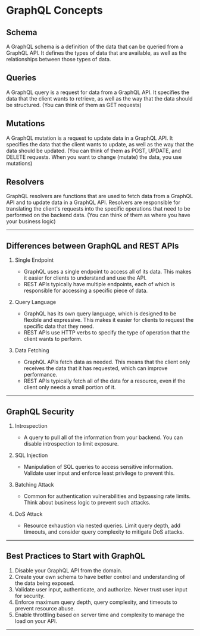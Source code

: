 # GraphQL Concepts

## Schema

A GraphQL schema is a definition of the data that can be queried from a GraphQL API. It defines the types of data that are available, as well as the relationships between those types of data.

## Queries

A GraphQL query is a request for data from a GraphQL API. It specifies the data that the client wants to retrieve, as well as the way that the data should be structured. (You can think of them as GET requests)

## Mutations

A GraphQL mutation is a request to update data in a GraphQL API. It specifies the data that the client wants to update, as well as the way that the data should be updated. (You can think of them as POST, UPDATE, and DELETE requests. When you want to change (mutate) the data, you use mutations)

## Resolvers

GraphQL resolvers are functions that are used to fetch data from a GraphQL API and to update data in a GraphQL API. Resolvers are responsible for translating the client's requests into the specific operations that need to be performed on the backend data. (You can think of them as where you have your business logic)

---

## Differences between GraphQL and REST APIs

1. Single Endpoint

   - GraphQL uses a single endpoint to access all of its data. This makes it easier for clients to understand and use the API.
   - REST APIs typically have multiple endpoints, each of which is responsible for accessing a specific piece of data.

2. Query Language

   - GraphQL has its own query language, which is designed to be flexible and expressive. This makes it easier for clients to request the specific data that they need.
   - REST APIs use HTTP verbs to specify the type of operation that the client wants to perform.

3. Data Fetching
   - GraphQL APIs fetch data as needed. This means that the client only receives the data that it has requested, which can improve performance.
   - REST APIs typically fetch all of the data for a resource, even if the client only needs a small portion of it.

---

## GraphQL Security

1. Introspection

   - A query to pull all of the information from your backend. You can disable introspection to limit exposure.

2. SQL Injection

   - Manipulation of SQL queries to access sensitive information. Validate user input and enforce least privilege to prevent this.

3. Batching Attack

   - Common for authentication vulnerabilities and bypassing rate limits. Think about business logic to prevent such attacks.

4. DoS Attack
   - Resource exhaustion via nested queries. Limit query depth, add timeouts, and consider query complexity to mitigate DoS attacks.

---

## Best Practices to Start with GraphQL

1. Disable your GraphQL API from the domain.
2. Create your own schema to have better control and understanding of the data being exposed.
3. Validate user input, authenticate, and authorize. Never trust user input for security.
4. Enforce maximum query depth, query complexity, and timeouts to prevent resource abuse.
5. Enable throttling based on server time and complexity to manage the load on your API.

---
